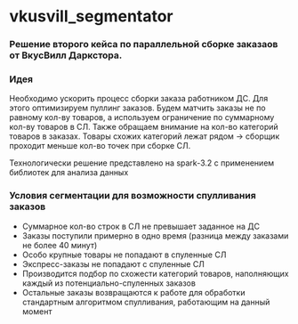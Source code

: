 # vkusvill_segmentator

### Решение второго кейса по параллельной сборке заказаов от ВкусВилл Даркстора. 

### Идея

Необходимо ускорить процесс сборки заказа работником ДС. Для этого оптимизируем пуллинг заказов. Будем матчить заказы не по равному кол-ву товаров, а используем ограничение по суммарному кол-ву товаров в СЛ. Также обращаем внимание на кол-во категорий товаров в заказах. Товары схожих категорий лежат рядом -> сборщик проходит меньше кол-во точек при сборке СЛ.

Технологически решение представлено на spark-3.2 c применением библиотек для анализа данных

### Условия сегментации для возможности спулливания заказов 

- Суммарное кол-во строк в СЛ не превышает заданное на ДС
- Заказы поступили примерно в одно время (разница между заказами не более 40 минут)
- Особо крупные товары не попадают в спуленные СЛ
- Экспресс-заказы не попадают с спуленные СЛ
- Производится подбор по схожести категорий товаров, наполняющих каждый из потенциально-спуленных заказов
- Остальные заказы возвращаются к работе для обработки стандартным алгоритмом спулливания, работающим на данный момент 
